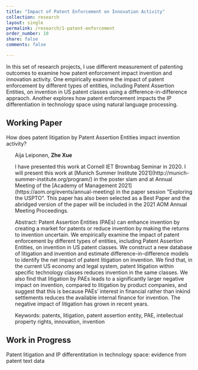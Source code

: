 ```yaml
---
title: "Impact of Patent Enforcement on Innovation Activity"
collection: research
layout: single
permalink: /research/1-patent-enforcement
order_number: 10
share: false
comments: false

---
```

In this set of research projects, I use different measurement of patenting outcomes to examine how patent enforcement impact invention and innovation activity. One empirically examine the impact of patent enforcement by different types of entities, including Patent Assertion Entities, on invention in US patent classes using a difference-in-difference appraoch. Another explores how patent enforcement impacts the IP differentiation in technology space using natural language processing.

## Working Paper

How does patent litigation by Patent Assertion Entities impact invention activity?<br/>

<ul> Aija Leiponen, <strong>Zhe Xue</strong> </ul>

<ul> I have presented this work at Cornell IET Brownbag Seminar in 2020. I will present this work at [Munich Summer Institute 2021](http://munich-summer-institute.org/program/) in the poster slam and at Annual Meeting of the [Academy of Management 2021](https://aom.org/events/annual-meeting) in the paper session "Exploring the USPTO". This paper has also been selected as a Best Paper and the abridged version of the paper will be included in the 2021 AOM Annual Meeting Proceedings. </ul>

<ul> Abstract: Patent Assertion Entities (PAEs) can enhance invention by creating a market for patents or reduce invention by making the returns to invention uncertain. We empirically examine the impact of patent enforcement by different types of entities, including Patent Assertion Entities, on invention in US patent classes. We construct a new database of litigation and invention and estimate difference-in-difference models to identify the net impact of patent litigation on invention. We find that, in the current US economy and legal system, patent litigation within specific technology classes reduces invention in the same classes. We also find that litigation by PAEs leads to a significantly larger negative impact on invention, compared to litigation by product companies, and suggest that this is because PAEs’ interest in financial rather than in­kind settlements reduces the available internal finance for invention. The negative impact of litigation has grown in recent years. </ul>

<ul> Keywords: patents, litigation, patent assertion entity, PAE, intellectual property rights, innovation, invention </ul>


## Work in Progress

Patent litigation and IP differentitation in technology space: evidence from patent text data<br/>
